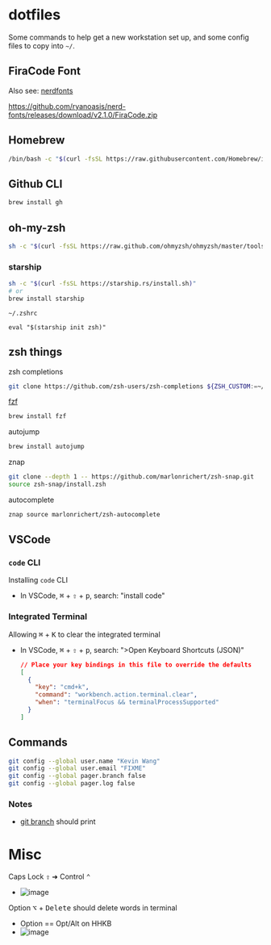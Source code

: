 # dotfiles

Some commands to help get a new workstation set up, and some config files to copy into `~/`.

## FiraCode Font

Also see: [nerdfonts](https://www.nerdfonts.com/)

https://github.com/ryanoasis/nerd-fonts/releases/download/v2.1.0/FiraCode.zip

## Homebrew

```sh
/bin/bash -c "$(curl -fsSL https://raw.githubusercontent.com/Homebrew/install/HEAD/install.sh)"
```

## Github CLI

```sh
brew install gh
```

## oh-my-zsh

```sh
sh -c "$(curl -fsSL https://raw.github.com/ohmyzsh/ohmyzsh/master/tools/install.sh)"
```

### starship 

```sh
sh -c "$(curl -fsSL https://starship.rs/install.sh)"
# or
brew install starship
```

`~/.zshrc`

```
eval "$(starship init zsh)"
```

## zsh things

zsh completions

```sh
git clone https://github.com/zsh-users/zsh-completions ${ZSH_CUSTOM:=~/.oh-my-zsh/custom}/plugins/zsh-completions
```

[fzf](https://github.com/junegunn/fzf)

```sh
brew install fzf
```

autojump

```sh
brew install autojump
```

znap

```sh
git clone --depth 1 -- https://github.com/marlonrichert/zsh-snap.git
source zsh-snap/install.zsh
```

autocomplete

```sh
znap source marlonrichert/zsh-autocomplete
```

## VSCode

### `code` CLI

Installing `code` CLI
- In VSCode, <kbd>⌘</kbd> + <kbd>⇧</kbd> + <kbd>p</kbd>, search: "install code"

### Integrated Terminal

Allowing <kbd>⌘</kbd> + <kbd>K</kbd> to clear the integrated terminal

- In VSCode, <kbd>⌘</kbd> + <kbd>⇧</kbd> + <kbd>p</kbd>, search: ">Open Keyboard Shortcuts (JSON)"
  ```json
  // Place your key bindings in this file to override the defaults
  [
    {
      "key": "cmd+k",
      "command": "workbench.action.terminal.clear",
      "when": "terminalFocus && terminalProcessSupported"
    }
  ]
  ```

## Commands

```sh
git config --global user.name "Kevin Wang"
git config --global user.email "FIXME"
git config --global pager.branch false
git config --global pager.log false 
```

### Notes

- [git branch](https://stackoverflow.com/a/48370253) should print

# Misc

Caps Lock <kbd>⇪</kbd> ➜ Control <kbd>⌃</kbd>
- ![image](https://user-images.githubusercontent.com/26389321/131413420-45915f24-b0d9-4107-9205-2a2bc9e795d8.png)

Option <kbd>⌥</kbd> + <kbd>Delete</kbd> should delete words in terminal
- Option == Opt/Alt on HHKB
- ![image](https://user-images.githubusercontent.com/26389321/131890471-e80c74f4-2876-4390-bd80-1209618a0619.png)

